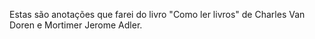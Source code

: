 Estas são anotações que farei do livro "Como ler livros" de Charles Van Doren e Mortimer Jerome Adler.
